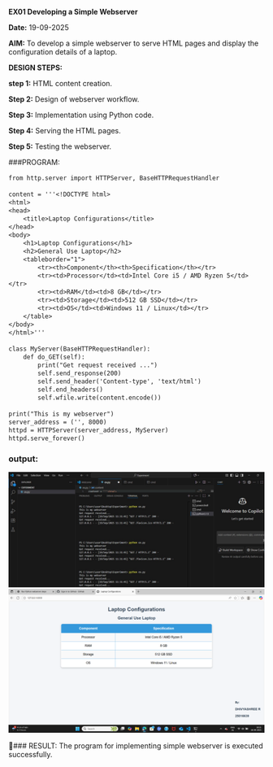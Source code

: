 **EX01 Developing a Simple Webserver**

**Date:**
19-09-2025

**AIM:**
To develop a simple webserver to serve HTML pages and display the configuration details of a laptop.

**DESIGN STEPS:**

**step 1:**
HTML content creation.

**Step 2:**
Design of webserver workflow.

**Step 3:**
Implementation using Python code.

**Step 4:**
Serving the HTML pages.

**Step 5:**
Testing the webserver.

###PROGRAM:
```
from http.server import HTTPServer, BaseHTTPRequestHandler

content = '''<!DOCTYPE html>
<html>
<head>
    <title>Laptop Configurations</title>
</head>
<body>
    <h1>Laptop Configurations</h1>
    <h2>General Use Laptop</h2>
    <tableborder="1">
        <tr><th>Component</th><th>Specification</th></tr>
        <tr><td>Processor</td><td>Intel Core i5 / AMD Ryzen 5</td></tr>
        <tr><td>RAM</td><td>8 GB</td></tr>
        <tr><td>Storage</td><td>512 GB SSD</td></tr>
        <tr><td>OS</td><td>Windows 11 / Linux</td></tr>
    </table>
</body>
</html>'''

class MyServer(BaseHTTPRequestHandler):
    def do_GET(self):
        print("Get request received ...")
        self.send_response(200)
        self.send_header('Content-type', 'text/html')
        self.end_headers()
        self.wfile.write(content.encode())

print("This is my webserver")
server_address = ('', 8000)
httpd = HTTPServer(server_address, MyServer)
httpd.serve_forever()
```
### output:
![output2](output2.jpg)
![output1](output.pgn.png)

🔗### RESULT:
The program for implementing simple webserver is executed successfully.

